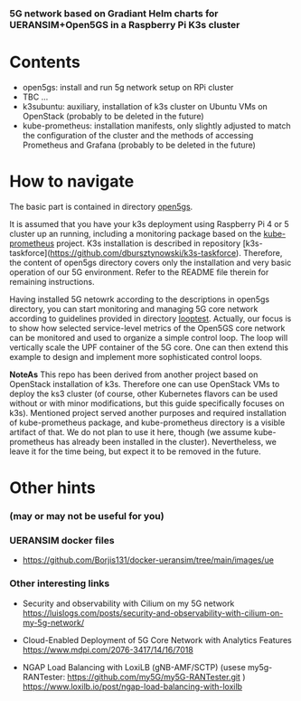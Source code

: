 ### 5G network based on Gradiant Helm charts for UERANSIM+Open5GS in a Raspberry Pi K3s cluster

# Contents

- open5gs: install and run 5g network setup on RPi cluster
- TBC ...
- k3subuntu: auxiliary, installation of k3s cluster on Ubuntu VMs on OpenStack (probably to be deleted in the future)
- kube-prometheus: installation manifests, only slightly adjusted to match the configuration of the cluster and the methods of accessing Prometheus and Grafana (probably to be deleted in the future)

# How to navigate

The basic part is contained in directory [open5gs](./open5gs).

It is assumed that you have your k3s deployment using Raspberry Pi 4 or 5 cluster up an running, including a monitoring package based on the [kube-prometheus](https://github.com/prometheus-operator/kube-prometheus) project. K3s installation is described in repository [k3s-taskforce\](https://github.com/dbursztynowski/k3s-taskforce). Therefore, the content of open5gs directory covers only the installation and very basic operation of our 5G environment. Refer to the README file therein for remaining instructions.

Having installed 5G netowrk according to the descriptions in open5gs directory, you can start monitoring and managing 5G core network according to guidelines provided in directory [looptest](./looptest). Actually, our focus is to show how selected service-level metrics of the Open5GS core network can be monitored and used to organize a simple control loop. The loop will vertically scale the UPF container of the 5G core. One can then extend this example to design and implement more sophisticated control loops.

**NoteAs** This repo has been derived from another project based on OpenStack installation of k3s. Therefore one can use OpenStack VMs to deploy the ks3 cluster (of course, other Kubernetes flavors can be used without or with minor modifications, but this guide specifically focuses on k3s). Mentioned project served another purposes and required installation of kube-prometheus package, and kube-prometheus directory is a visible artifact of that. We do not plan to use it here, though (we assume kube-prometheus has already been installed in the cluster). Nevertheless, we leave it for the time being, but expect it to be removed in the future.

# Other hints
### (may or may not be useful for you)

### UERANSIM docker files

- https://github.com/Borjis131/docker-ueransim/tree/main/images/ue

### Other interesting links
- Security and observability with Cilium on my 5G network
https://luislogs.com/posts/security-and-observability-with-cilium-on-my-5g-network/

-  Cloud-Enabled Deployment of 5G Core Network with Analytics Features
https://www.mdpi.com/2076-3417/14/16/7018

- NGAP Load Balancing with LoxiLB (gNB-AMF/SCTP)
  (usese my5g-RANTester: https://github.com/my5G/my5G-RANTester.git )
https://www.loxilb.io/post/ngap-load-balancing-with-loxilb
